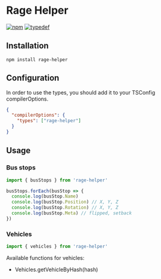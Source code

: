 # Rage Helper
[![npm](https://img.shields.io/npm/v/rage-helper.svg?style=flat)](https://www.npmjs.com/package/rage-helper)
[![typedef](https://img.shields.io/badge/typedef-.d.ts-blue.svg?style=flat&longCache=true)](https://github.com/FalcoG/rage-helper/blob/main/typings.d.ts)

## Installation

```npm install rage-helper```

## Configuration
In order to use the types, you should add it to your TSConfig compilerOptions.

```json
{
  "compilerOptions": {
    "types": ["rage-helper"]
  }
}

```

## Usage
### Bus stops
```javascript
import { busStops } from 'rage-helper'

busStops.forEach(busStop => {
  console.log(busStop.Name)
  console.log(busStop.Position) // X, Y, Z
  console.log(busStop.Rotation) // X, Y, Z
  console.log(busStop.Meta) // flipped, setback
})
```

### Vehicles
```javascript
import { vehicles } from 'rage-helper'
```
Available functions for vehicles:
- Vehicles.getVehicleByHash(hash)
